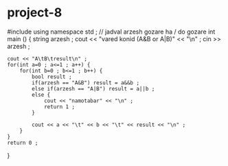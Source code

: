 # project-8
#include <iostream>
using namespace std ;
// jadval arzesh gozare ha / do gozare 
int main () {
	string arzesh ;
	cout << "vared konid (A&B or A|B)" << "\n" ;
	cin >> arzesh ;
	
	cout << "A\tB\tresult\n" ;
	for(int a=0 ; a<=1 ; a++) {
		for(int b=0 ; b<=1 ; b++) {
			bool result ;
			if(arzesh == "A&B") result = a&&b ;
			else if(arzesh == "A|B") result = a||b ;
			else {
				cout << "namotabar" << "\n" ;
				return 1 ;
			}
			
			cout << a << "\t" << b << "\t" << result << "\n" ;
		}
	}
	return 0 ;
}
